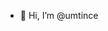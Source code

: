 - 👋 Hi, I’m @umtince
<!---
- 👀 I’m interested in ...
- 🌱 I’m currently learning ...
- 💞️ I’m looking to collaborate on ...
- 📫 How to reach me ...
- --->

<!---
umtince/umtince is a ✨ special ✨ repository because its `README.md` (this file) appears on your GitHub profile.
You can click the Preview link to take a look at your changes.
--->
